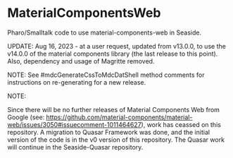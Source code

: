 # MaterialComponentsWeb
Pharo/Smalltalk code to use material-components-web in Seaside.

UPDATE: Aug 16, 2023 - at a user request, updated from v13.0.0, to use the v14.0.0 of the material components library (the last release to this point). Also, dependency and usage of Magritte removed.

NOTE: See #mdcGenerateCssToMdcDatShell method comments for instructions on re-generating for a new release.

NOTE:

Since there will be no further releases of Material Components Web from Google (see: https://github.com/material-components/material-web/issues/3050#issuecomment-1011464627), work has ceassed on this repository. A migration to Quasar Framework was done, and the initial version of the code is in the v0 version of this repository. The Quasar work will continue in the Seaside-Quasar repository.
